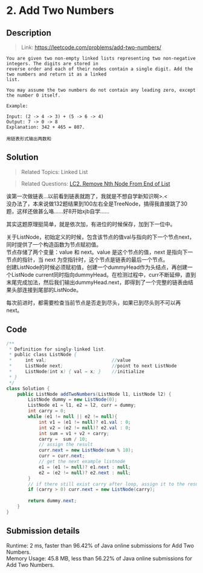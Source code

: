 # 2. Add Two Numbers

## Description
> Link: https://leetcode.com/problems/add-two-numbers/

```
You are given two non-empty linked lists representing two non-negative integers. The digits are stored in 
reverse order and each of their nodes contain a single digit. Add the two numbers and return it as a linked 
list.

You may assume the two numbers do not contain any leading zero, except the number 0 itself.

Example:

Input: (2 -> 4 -> 3) + (5 -> 6 -> 4)
Output: 7 -> 0 -> 8
Explanation: 342 + 465 = 807.

用链表形式输出两数和

```


## Solution

> Related Topics: Linked List

> Related Questions: [LC2. Remove Nth Node From End of List](https://github.com/Zingg7/LeetCode/blob/master/19.%20Remove%20Nth%20Node%20From%20End%20of%20List.md)

诶第一次做链表...以前看到链表就跑了，我就是不想自学新知识啊>.< <br>
没办法了，本来说做132题结果到100左右全是TreeNode，搞得我直接跳了30题，这样还做甚么咯……好8开始xjb自学……

其实这题原理挺简单，就是依次加，有进位的时候保存，加到下一位中。

关于ListNode，初始定义的时候，包含该节点的值val与指向的下一个节点next，同时提供了一个构造函数为节点赋初值。<br>
节点存储了两个变量：value 和 next。value 是这个节点的值，next 是指向下一节点的指针，当 next 为空指针时，这个节点是链表的最后一个节点。<br>
创建ListNode的时候必须赋初值，创建一个dummyHead作为头结点，再创建一个ListNode current同时指向dummyHead。在检测过程中，curr不断延伸，直到末尾完成加法，然后我们输出dummyHead.next，即得到了一个完整的链表由结果头部连接到尾部的ListNode。

每次前进时，都需要检查当前节点是否走到尽头，如果已到尽头则不可以再next。


## Code

```java
/**
 * Definition for singly-linked list.
 * public class ListNode {
 *     int val;                        //value
 *     ListNode next;                  //point to next ListNode
 *     ListNode(int x) { val = x; }    //initialize
 * }
 */
class Solution {
    public ListNode addTwoNumbers(ListNode l1, ListNode l2) {
        ListNode dummy = new ListNode(0);
        ListNode e1 = l1, e2 = l2, curr = dummy;
        int carry = 0;
        while (e1 != null || e2 != null){
            int v1 = (e1 != null)? e1.val : 0;
            int v2 = (e2 != null)? e2.val : 0;
            int sum = v1 + v2 + carry;
            carry =  sum / 10;
            // assign the result
            curr.next = new ListNode(sum % 10);
            curr = curr.next;
            // get the next example listnode
            e1 = (e1 != null)? e1.next : null;
            e2 = (e2 != null)? e2.next : null;
        }
        // if there still exist carry after loop, assign it to the result
        if (carry > 0) curr.next = new ListNode(carry);
        
        return dummy.next;
    }
}
```

## Submission details
Runtime: 2 ms, faster than 96.42% of Java online submissions for Add Two Numbers.<br>
Memory Usage: 45.8 MB, less than 56.22% of Java online submissions for Add Two Numbers.
